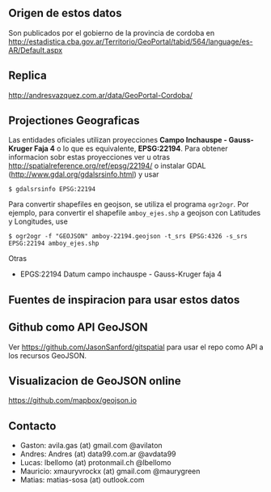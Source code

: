 Origen de estos datos
---------------------

Son publicados por el gobierno de la provincia de cordoba en 
http://estadistica.cba.gov.ar/Territorio/GeoPortal/tabid/564/language/es-AR/Default.aspx

Replica
-------
http://andresvazquez.com.ar/data/GeoPortal-Cordoba/

Projectiones Geograficas
------------------------
Las entidades oficiales utilizan proyecciones **Campo Inchauspe - Gauss-Kruger 
Faja 4** o lo que es equivalente, **EPSG:22194**.
Para obtener informacion sobr estas proyecciones ver u otras
http://spatialreference.org/ref/epsg/22194/
o instalar GDAL (http://www.gdal.org/gdalsrsinfo.html) y usar
```
$ gdalsrsinfo EPSG:22194
```

Para convertir shapefiles en geojson, se utiliza el programa `ogr2ogr`. Por 
ejemplo, para convertir el shapefile `amboy_ejes.shp` a geojson con Latitudes y 
Longitudes, use
```
$ ogr2ogr -f "GEOJSON" amboy-22194.geojson -t_srs EPSG:4326 -s_srs EPSG:22194 amboy_ejes.shp
```

Otras

 - EPGS:22194 Datum campo inchauspe - Gauss-Kruger faja 4

Fuentes de inspiracion para usar estos datos
--------------------------------------------

## Github como API GeoJSON

Ver https://github.com/JasonSanford/gitspatial para usar el repo como API a los 
recursos GeoJSON.

## Visualizacion de GeoJSON online

https://github.com/mapbox/geojson.io

## Contacto

- Gaston: avila.gas (at) gmail.com @avilaton
- Andres: Andres (at) data99.com.ar @avdata99
- Lucas: lbellomo (at) protonmail.ch @lbellomo
- Mauricio: xmauryvrockx (at) gmail.com @maurygreen
- Matias: matias-sosa (at) outlook.com

